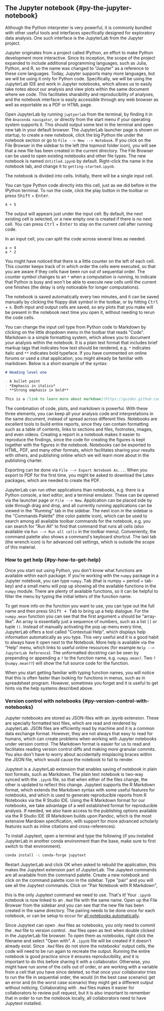 ## The Jupyter notebook {#py-the-jupyter-notebook}

Although the Python interpreter is very powerful,
it is commonly bundled with other useful tools and interfaces
specifically designed for exploratory data analysis.
One such interface is the JupyterLab from the Jupyter project.

Jupyter originates from a project called IPython,
an effort to make Python development more interactive.
Since its inception,
the scope of the project expanded to include additional programming languages,
such as Julia, Python, and R,
so the name was changed to "Jupyter" as a reference to these core languages.
Today,
Jupyter supports many more languages,
but we will be using it only for Python code.
Specifically,
we will be using the JupyterLab IDE and work in Jupyter notebooks,
which allows us to easily take notes about our analysis
and view plots within the same document where we code.
This facilitates sharability and reproducibility of analyses,
and the notebook interface is easily accessible through any web browser
as well as exportable as a PDF or HTML page.

Open JupyterLab by running `juptyerlab` from the terminal,
by finding it in the `Anaconda navigator`,
or directly from the start menu if your operating system supports it.
This should output some text in the terminal and open new tab in your default browser.
The JupyterLab launcher page is shown on startup,
to create a new notebook,
click the big Python tile under the notebook section or go to `File --> New --> Notebook`.
If you click on the File Browser in the sidebar to the left (the topmost folder icon),
you will see that a new file has been created in the current directory.
The File Browser can be used to open existing notebooks and other file types.
The new notebook is named `Untitled.ipynb` by default.
Right-click the name in the notebook tab,
and change it to `getting-started.ipynb`.

The notebook is divided into cells.
Initially, there will be a single input cell.
 <!--com: TODO add screenshot? -->
You can type Python code directly into this cell,
just as we did before in the IPython terminal.
To run the code,
click the play button in the toolbar or press <kbd>Shift</kbd> + <kbd>Enter</kbd>.

```{python}
4 + 5
```

The output will appears just under the input cell.
By default,
the next existing cell is selected,
or a new empty one is created if there is no next cell.
You can press <kbd>Ctrl</kbd> + <kbd>Enter</kbd> to stay on the current cell after running code.

In an input cell,
you can split the code across several lines as needed.

```{python}
a = 4
a * 2
```

You might have noticed that there is a little counter on the left of each cell.
This counter keeps track of in which order the cells were executed,
so that you are aware if they cells have been run out of sequential order.
The counter symbol changes to an `*` when a computation is running,
to indicate that Python is busy and won't be able to execute new cells
until the current one finishes
(the delay is only noticeable for longer computations).

The notebook is saved automatically every two minutes,
and it can be saved manually by clicking the floppy disk symbol in the toolbar,
or by hitting <kbd>Ctrl</kbd> + <kbd>s</kbd>.
Both input and output cells are saved,
so any plots that you make will be present in the notebook next time you open it,
without needing to rerun the code cells.
 <!--com: TODO note about exploratoy and explantory notebook,  -->

You can change the input cell type from Python code to Markdown
by clicking on the little dropdown menu in the toolbar that reads "Code".
Markdown is a simple formatting system,
which allows you to document your analysis within the notebook.
It is a plain text format
that includes brief markup tags that indicates how text should be rendered,
e.g. `*` indicates italic and `**` indicates bold typeface.
If you have commented on online forums or used a chat application,
you might already be familiar with markdown.
Below is a short example of the syntax:

```markdown
# Heading level one

- A bullet point
- *Emphasis in italics*
- **Strong emphasis in bold**

This is a [link to learn more about markdown](https://guides.github.com/features/mastering-markdown/)
```

The combination of code, plots, and markdown is powerful.
With these three elements,
you can keep all your analysis code and interpretations in the same document,
instead of spread across different files.
Notebooks are excellent tools to build entire reports,
since they can contain formatting such as
a table of contents, links to sections and files, footnotes, images, and even videos.
Creating a report in a notebook makes it easier to reproduce the findings,
since the code for creating the figures is kept together with the figures in the notebook.
Notebooks can be exported to HTML, PDF, and many other formats,
which facilitates sharing your results with others,
and publishing online which we will learn more about in the publishing charter.
<!--com: TODO link to pub -->
Exporting can be done via `File --> Export Notebook As...`.
When you export to PDF for the first time,
you might be asked to download the Latex packages,
which are needed to create the PDF.

JupyterLab can run other applications than notebooks,
e.g. there is a Python console, a text editor, and a terminal emulator.
These can be opened via the launcher page or `File --> New`.
Application can be placed side by side through drag and drop,
and all currently running applications can be viewed
in the "Running" tab in the sidebar.
The next icon in the sidebar is the "Commands Palette" (the color palette icon),
which can be used to search among all available toolbar commands for the notebook,
e.g. you can search for "Run All" to find that command that runs all cells
(also available via `Run --> Run all cells` in the toolbar menu).
Conveniently,
the command palette also shows a command's keyboard shortcut.
The last tab (the wrench icon) is for advanced cell settings,
which is outside the scope of this material.

### How to get help {#py-how-to-get-help}

 <!--TODO Depending on where this section will be in the book, some of these concepts might not have been introduced (packages, lists). -->

Once you start out using Python,
you don't know what functions are available within each package.
If you're working with the `numpy` package in a Jupyter notebook,
you can type `numpy.`<kbd>Tab</kbd> (that is numpy + period + tab-key)
and a small menu will pop up showing all the available functions in the `numpy` module.
There are plenty of available functions,
so it can be helpful to filter the menu
by typing the initial letters of the function name.

 <!--TODO Add screenshots? -->
To get more info on the function you want to use,
you can type out the full name and then press <kbd>Shift + Tab</kbd>
to bring up a help dialogue.
For the `numpy.mean` function
you can see that the first argument `a` should be "array-like".
An array is essentially just a sequence of numbers,
such as a list `[]` or tuple `()`.
Instead of manually activating the pop up menu every time,
JupyterLab offers a tool called "Contextual Help",
which displays help information automatically as you type.
This very useful and it is a good habit to always have it open next to the Notebook.
More help is available via the "Help" menu,
which links to useful online resources
(for example `Help --> JupyterLab Reference`).
The unformatted docstring can be seen by prepending or appending a `?` to the function name, e.g. `numpy.mean?`.
Two `?` (`numpy.mean??`) will show the full source code for the function.

When you start getting familiar with typing function names,
you will notice that this is often faster than looking for functions in menus,
such as in spreadsheet program.
However,
sometimes you forget
and it is useful to get hints via the help systems described above.

### Version control with notebooks {#py-version-control-with-notebooks}

Jupyter notebooks are stored as JSON-files with an .ipynb extension.
These are specially formatted text files,
which are read and rendered by JupyterLab.
JSON files are efficiently read by machine and it is a common data exchange format.
However,
they are not always that easy to read for humans,
which can create problems when working with Jupyter notebooks under version control.
The Markdown format is easier for us to read
and facilitates reading version control diffs and making more granular commits.
You also don't have to worry about accidentally misplacing braces within the JSON file,
which would cause the notebook to fail to render.

Jupytext is a JupyterLab extension that enables saving of notebook in plain text formats,
such as Markdown.
The plain text notebook is two-way synced with the `.ipynb` file,
so that when either of the files change,
the other is updated to reflect this change.
Jupytext supports the R Markdown format,
which extends the Markdown syntax with some useful features for notebooks,
and which is used to generate reproducible reports from R Notebooks
via the R Studio IDE.
Using the R Markdown format for our notebooks,
we take advantage of a well established format for reproducible analysis.
If needed, we also have access to the publishing options
available via the R Studio IDE
(R Markdown builds upon Pandoc,
which is the most extensive Mardown specification,
with support for more advanced scholarly features
such as inline citations and cross-references).

To install Jupytext, open a terminal and type the following
(if you installed JupyterLab in another conda environment than the base,
make sure to first switch to that environment).

```bash
conda install -c conda-forge jupytext
```

Restart JupyterLab and click OK when asked to rebuild the application,
this makes the Jupytext extension part of JupyterLab.
The Jupytext commands are all available from the command palette.
Create a new notebook and click on the command palette icon in the sidebar.
Type "pair" and you will see all the Jupytext commands.
Click on "Pair Notebook with R Markdown",
 <!--TODO Screenshot from doc? -->
this is the only Jupytext command we need to use.
That's it!
Your `.ipynb` notebook is now linked to an `.Rmd` file with the same name.
Open up the File Browser from the sidebar
and you can see that the new file has been created in the same directory.
The pairing needs to be done once for each notebook,
or can be setup to occur for [all notebooks automatically][jupytext-global-config].

[jupytext-global-config]: https://jupytext.readthedocs.io/en/latest/using-server.html#global-configuration

Since Jupytext can open `.Rmd` files as notebooks,
you only need to commit the `.Rmd` file to version control.
`.Rmd` files open as text when double clicked in the JupyterLab file browser.
To open them as notebooks,
right click the filename and select "Open with".
A `.ipynb` file will be created if it doesn't already exist.
Since `.Rmd` files do not store the notebooks' output cells,
the code will need to be run again to recreate the output.
Running the entire notebook is good practice since it ensures reproducibility,
and it is important to do this before sharing it with a collaborator.
Otherwise,
you might have run some of the cells out of order,
or are working with a variable from a cell that you have since deleted,
so that once your collaborator tries to run the file in sequential order,
the would (in the best case scenario) get an error 
and (in the worst case scenario) they might get a different output without noticing.
Collaborating with `.Rmd` files makes it easier for collaborators to review pull request,
but it is also important to remember that in order to run the notebook locally,
all collaborators need to have Jupytext installed.

